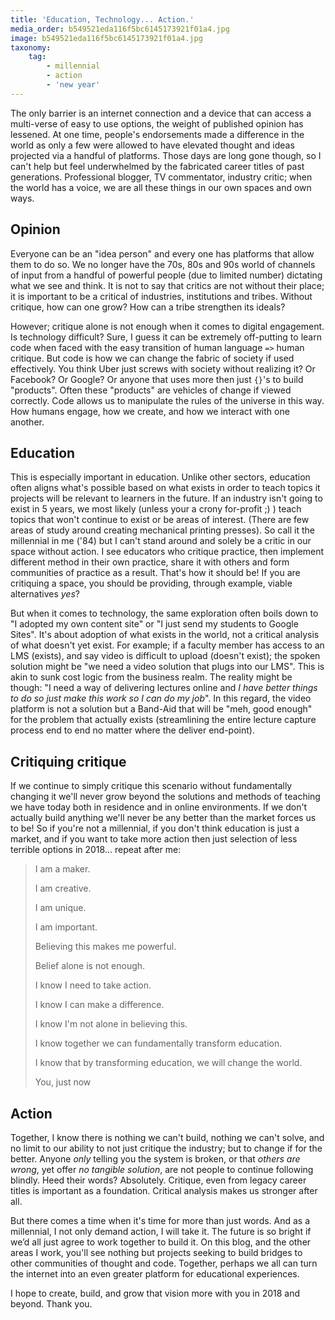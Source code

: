 ```yaml
---
title: 'Education, Technology... Action.'
media_order: b549521eda116f5bc6145173921f01a4.jpg
image: b549521eda116f5bc6145173921f01a4.jpg
taxonomy:
    tag:
        - millennial
        - action
        - 'new year'
---
```


The only barrier is an internet connection and a device
that can access a multi-verse of easy to use options, the weight of published opinion has lessened. At one time, people's endorsements made a difference in the world as only a few were allowed to have elevated thought and ideas projected via  a handful of platforms. Those days are long gone though, so I can't help but feel underwhelmed by the fabricated career titles of past generations. Professional blogger, TV commentator, industry critic; when the world has a voice, we are all these things in our own spaces and own ways.

## Opinion
Everyone can be an "idea person" and every one has platforms that allow them to do so. We no longer have the 70s, 80s and 90s world of channels of input from a handful of powerful people (due to limited number) dictating what we see and think. It is not to say that critics are not without their place; it is important to be a critical of industries, institutions and tribes. Without critique, how can one grow? How can a tribe strengthen its ideals?

However; critique alone is not enough when it comes to digital engagement. Is technology difficult? Sure, I guess it can be extremely off-putting to learn code when faced with the easy transition of human language `=>` human critique. But code is how we can change the fabric of society if used effectively. You think Uber just screws with society without realizing it? Or Facebook? Or Google? Or anyone that uses more then just `{}`'s to build "products". Often these "products" are vehicles of change if viewed correctly. Code allows us to manipulate the rules of the universe in this way. How humans engage, how we create, and how we interact with one another.

## Education
This is especially important in education. Unlike other sectors, education often aligns what's possible based on what exists in order to teach topics it projects will be relevant to learners in the future. If an industry isn't going to exist in 5 years, we most likely (unless your a crony for-profit ;) ) teach topics that won't continue to exist or be areas of interest. (There are few areas of study around creating mechanical printing presses). So call it the millennial in me ('84) but I can't stand around and solely be a critic in our space without action. I see educators who critique practice, then implement different method in their own practice, share it with others and form communities of practice as a result. That's how it should be! If you are critiquing a space, you should be providing, through example, viable alternatives _yes_?

But when it comes to technology, the same exploration often boils down to "I adopted my own content site" or "I just send my students to Google Sites". It's about adoption of what exists in the world, not a critical analysis of what doesn't yet exist. For example; if a faculty member has access to an LMS (exists), and say video is difficult to upload (doesn't exist); the spoken solution might be "we need a video solution that plugs into our LMS". This is akin to sunk cost logic from the business realm. The reality might be though: "I need a way of delivering lectures online and *I have better things to do so just make this work so I can do my job*". In this regard, the video platform is not a solution but a Band-Aid that will be "meh, good enough" for the problem that actually exists (streamlining the entire lecture capture process end to end no matter where the deliver end-point).

## Critiquing critique
If we continue to simply critique this scenario without fundamentally changing it we'll never grow beyond the solutions and methods of teaching we have today both in residence and in online environments. If we don't actually build anything we'll never be any better than the market forces us to be! So if you're not a millennial, if you don't think education is just a market, and if you want to take more action then just selection of less terrible options in 2018... repeat after me:

> I am a maker.
> 
> I am creative.
> 
> I am unique.
> 
> I am important.
> 
> Believing this makes me powerful.
> 
> Belief alone is not enough.
> 
> I know I need to take action.
> 
> I know I can make a difference.
> 
> I know I'm not alone in believing this.
> 
> I know together we can fundamentally transform education.
> 
> I know that by transforming education, we will change the world.
> 
> You, just now

## Action
Together, I know there is nothing we can't build, nothing we can't solve, and no limit to our ability to not just critique the industry; but to change if for the better. Anyone _only_ telling you the system is broken, or that _others are wrong_, yet offer _no tangible solution_, are not people to continue following blindly. Heed their words? Absolutely. Critique, even from legacy career titles is important as a foundation. Critical analysis makes us stronger after all.

But there comes a time when it's time for more than just words. And as a millennial, I not only demand action, I will take it. The future is so bright if we’d all just agree to work together to build it. On this blog, and the other areas I work, you'll see nothing but projects seeking to build bridges to other communities of thought and code. Together, perhaps we all can turn the internet into an even greater platform for educational experiences.

I hope to create, build, and grow that vision more with you in 2018 and beyond. Thank you.